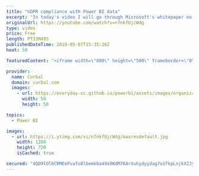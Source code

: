 ```yaml
---
title: "GDPR compliance with Power BI data"
excerpt: "In today's video I will go through Microsoft's whitepaper on GDPR compliance with Power BI Data.  The Power BI team has released a whitepaper to provide you with some basic understanding of the GDPR and relate that to Power BI. This whitepaper will help you understand options for how to configure Power"
originalUrl: https://youtube.com/watch?v=n7nkfUjcWdg
type: video
price: Free
length: PT33M49S
publishedDateTime: 2018-05-07T15:35:26Z
heat: 50

featuredContent: "<iframe width=\"800\" height=\"500\" frameborder=\"0\" src=\"https://www.youtube.com/embed/n7nkfUjcWdg\" allow=\"accelerometer; autoplay; encrypted-media; gyroscope; picture-in-picture\" allowfullscreen></iframe>"

provider:
  name: Curbal
  domain: curbal.com
  images:
    - url: https://everyday-cc.github.io/powerbi/assets/images/organizations/curbal.com-50x50.jpg
      width: 50
      height: 50

topics:
  - Power BI

images:
  - url: https://i.ytimg.com/vi/n7nkfUjcWdg/maxresdefault.jpg
    width: 1280
    height: 720
    isCached: true

secured: "4QD9lOl6CRMEeFvafo8lbemk6a49x0KdM7KArXuhydyydag7o1fkpLnjkXZJyj/z192BjiQEwAxm9BzS4fV+MQuZkR10I/kwTLpyB8Bdpmsvb8u3jS6ybewXVCeDfdWA6unn3ZalPLrv5YFmBSMQ22ER53jq349Mv8w1r3zxzTZfzPQeJlSU36OL2n07DED2uhDVg1T8TNuY8GsWrhhMVIwCMKDpE+WizvIcy8IA/7QJnOAEnkCqR1pm/kUz1+u3bNC8I0OLKGQs3v1V1glEPMUWU7Y3MdpLYICp6kwb+M9S/gwoDI7Vg9wh8/eRSR4uCC+HUqtVZkx+XuP0vIRh2dH1+z8fuMwRIs5WDNSKxVo5GK4/nH0vzrZPVBBCQwX/mZzgUCd706UZ9UfpkuG7Ue6sFbAzjHIZ8VZftQsD+28=;52JQjRwU2ovsczCz/WwdMw=="
---
```


